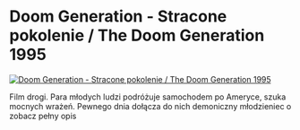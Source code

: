 Doom Generation - Stracone pokolenie / The Doom Generation 1995 
=============
[![Doom Generation - Stracone pokolenie / The Doom Generation 1995 ](http://vidos.pl/images/player.gif)](http://vidos.pl/doom-generation-stracone-pokolenie-the-doom-generation-1995)

 Film drogi. Para młodych ludzi podróżuje samochodem po Ameryce, szuka mocnych wrażeń. Pewnego dnia dołącza do nich demoniczny młodzieniec o zobacz pełny opis
